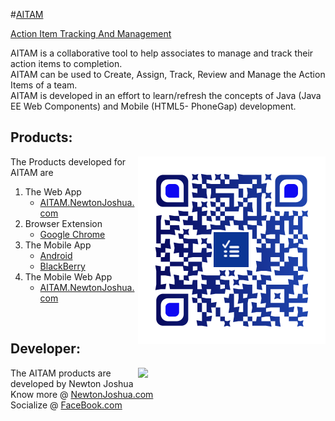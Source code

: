
#<a href="aitam.newtonjoshua.com">AITAM</a>

<a href="aitam.newtonjoshua.com">Action Item Tracking And Management</a>

AITAM is a collaborative tool to help associates to manage and track their action items to completion.<br>
  AITAM can be used to Create, Assign, Track, Review and Manage the Action Items of a team.<br>
  AITAM is developed in an effort to learn/refresh the concepts of Java (Java EE Web Components) and Mobile (HTML5- PhoneGap) development.

 
 
<h2>Products:</h2>
<img align="right" src="docs/QR Code.png"></img>
The Products developed for AITAM are <br>
<ol>
<li> The Web App
    <ul><li><a href="aitam.newtonjoshua.com">AITAM.NewtonJoshua.com</a></li></ul>
</li>
<li> Browser Extension
  <ul>
  <li> <a href="https://github.com/NewtonJoshua/AITAM/blob/master/AITAM.crx?raw=true">Google Chrome</a></li>
  </ul>
</li>
<li> The Mobile App
    <ul>
    <li> <a href="https://github.com/NewtonJoshua/AITAM/blob/master/AITAM.apk?raw=true">Android</a>
    <li> <a href="https://github.com/NewtonJoshua/AITAM/blob/master/AITAM.bar?raw=true">BlackBerry</a>
    </ul>
</li>
<li> The Mobile Web App
    <ul><li><a href="aitam.newtonjoshua.com">AITAM.NewtonJoshua.com</a></li></ul>
</li>
</ol><br>

<h2>Developer:</h2>
  <img align="right" src="https://avatars1.githubusercontent.com/u/12285163?v=3&s=460" width="300px"></img>
The AITAM products are developed by Newton Joshua <br>
Know more @ <a href="http://newtonjoshua.com/">NewtonJoshua.com</a><br>
Socialize @ <a href="https://www.facebook.com/NewtonJoshua.A">FaceBook.com</a>

